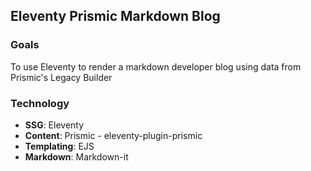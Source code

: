 ## Eleventy Prismic Markdown Blog

### Goals

To use Eleventy to render a markdown developer blog using data from Prismic's Legacy Builder

### Technology

- **SSG**: Eleventy
- **Content**: Prismic - eleventy-plugin-prismic
- **Templating**: EJS
- **Markdown**: Markdown-it
